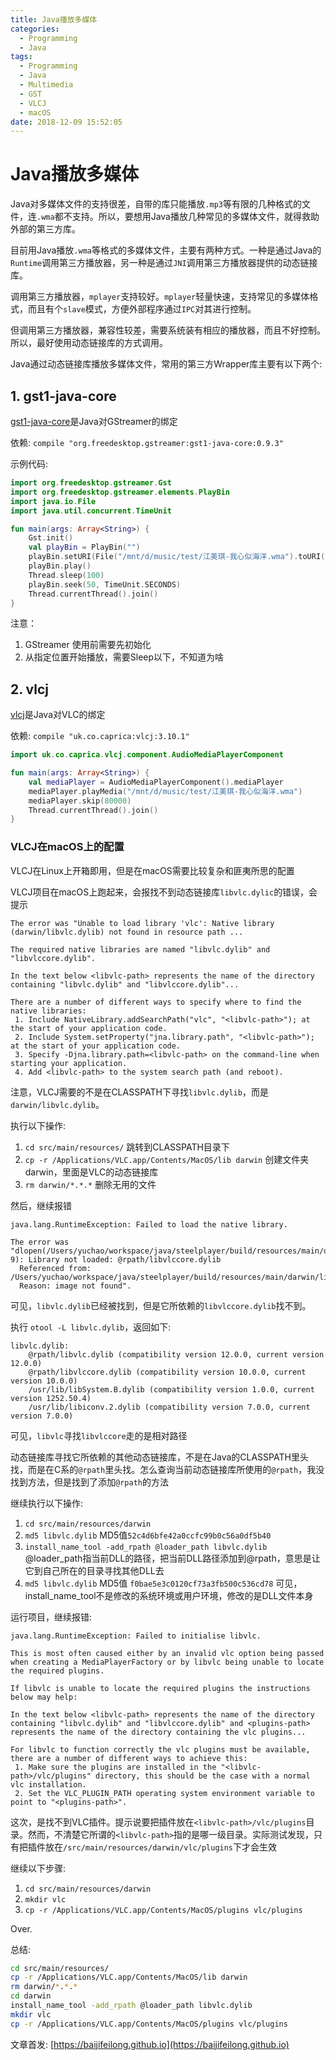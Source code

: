 ```yaml
---
title: Java播放多媒体
categories:
  - Programming
  - Java
tags:
  - Programming
  - Java
  - Multimedia
  - GST
  - VLCJ
  - macOS
date: 2018-12-09 15:52:05
---
```


# Java播放多媒体

Java对多媒体文件的支持很差，自带的库只能播放`.mp3`等有限的几种格式的文件，连`.wma`都不支持。所以，要想用Java播放几种常见的多媒体文件，就得救助外部的第三方库。

目前用Java播放`.wma`等格式的多媒体文件，主要有两种方式。一种是通过Java的`Runtime`调用第三方播放器，另一种是通过`JNI`调用第三方播放器提供的动态链接库。

调用第三方播放器，`mplayer`支持较好。`mplayer`轻量快速，支持常见的多媒体格式，而且有个`slave`模式，方便外部程序通过`IPC`对其进行控制。

但调用第三方播放器，兼容性较差，需要系统装有相应的播放器，而且不好控制。所以，最好使用动态链接库的方式调用。

Java通过动态链接库播放多媒体文件，常用的第三方Wrapper库主要有以下两个:

<!--more-->

## 1. gst1-java-core

[gst1-java-core](https://github.com/gstreamer-java/gst1-java-core)是Java对GStreamer的绑定

依赖: `compile "org.freedesktop.gstreamer:gst1-java-core:0.9.3"`

示例代码:

```kotlin
import org.freedesktop.gstreamer.Gst
import org.freedesktop.gstreamer.elements.PlayBin
import java.io.File
import java.util.concurrent.TimeUnit

fun main(args: Array<String>) {
    Gst.init()
    val playBin = PlayBin("")
    playBin.setURI(File("/mnt/d/music/test/江美琪-我心似海洋.wma").toURI())
    playBin.play()
    Thread.sleep(100)
    playBin.seek(50, TimeUnit.SECONDS)
    Thread.currentThread().join()
}
```

注意：

1. GStreamer 使用前需要先初始化
2. 从指定位置开始播放，需要Sleep以下，不知道为啥

## 2. vlcj

[vlcj](https://github.com/caprica/vlcj)是Java对VLC的绑定

依赖: `compile "uk.co.caprica:vlcj:3.10.1"`

```kotlin
import uk.co.caprica.vlcj.component.AudioMediaPlayerComponent

fun main(args: Array<String>) {
    val mediaPlayer = AudioMediaPlayerComponent().mediaPlayer
    mediaPlayer.playMedia("/mnt/d/music/test/江美琪-我心似海洋.wma")
    mediaPlayer.skip(80000)
    Thread.currentThread().join()
}
```

### VLCJ在macOS上的配置

VLCJ在Linux上开箱即用，但是在macOS需要比较复杂和匪夷所思的配置

VLCJ项目在macOS上跑起来，会报找不到动态链接库`libvlc.dylic`的错误，会提示

```log
The error was "Unable to load library 'vlc': Native library (darwin/libvlc.dylib) not found in resource path ...

The required native libraries are named "libvlc.dylib" and "libvlccore.dylib".

In the text below <libvlc-path> represents the name of the directory containing "libvlc.dylib" and "libvlccore.dylib"...

There are a number of different ways to specify where to find the native libraries:
 1. Include NativeLibrary.addSearchPath("vlc", "<libvlc-path>"); at the start of your application code.
 2. Include System.setProperty("jna.library.path", "<libvlc-path>"); at the start of your application code.
 3. Specify -Djna.library.path=<libvlc-path> on the command-line when starting your application.
 4. Add <libvlc-path> to the system search path (and reboot).
```

注意，VLCJ需要的不是在CLASSPATH下寻找`libvlc.dylib`，而是`darwin/libvlc.dylib`。

执行以下操作:

1. `cd src/main/resources/` 跳转到CLASSPATH目录下
2. `cp -r /Applications/VLC.app/Contents/MacOS/lib darwin` 创建文件夹darwin，里面是VLC的动态链接库
3. `rm darwin/*.*.*` 删除无用的文件

然后，继续报错

```log
java.lang.RuntimeException: Failed to load the native library.

The error was "dlopen(/Users/yuchao/workspace/java/steelplayer/build/resources/main/darwin/libvlc.dylib, 9): Library not loaded: @rpath/libvlccore.dylib
  Referenced from: /Users/yuchao/workspace/java/steelplayer/build/resources/main/darwin/libvlc.dylib
  Reason: image not found".
```

可见，`libvlc.dylib`已经被找到，但是它所依赖的`libvlccore.dylib`找不到。

执行 `otool -L libvlc.dylib`，返回如下:

```log
libvlc.dylib:
	@rpath/libvlc.dylib (compatibility version 12.0.0, current version 12.0.0)
	@rpath/libvlccore.dylib (compatibility version 10.0.0, current version 10.0.0)
	/usr/lib/libSystem.B.dylib (compatibility version 1.0.0, current version 1252.50.4)
	/usr/lib/libiconv.2.dylib (compatibility version 7.0.0, current version 7.0.0)
```

可见，`libvlc`寻找`libvlccore`走的是相对路径

动态链接库寻找它所依赖的其他动态链接库，不是在Java的CLASSPATH里头找，而是在C系的`@rpath`里头找。怎么查询当前动态链接库所使用的`@rpath`，我没找到方法，但是找到了添加`@rpath`的方法

继续执行以下操作:

1. `cd src/main/resources/darwin`
2. `md5 libvlc.dylib` MD5值`52c4d6bfe42a0ccfc99b0c56a0df5b40`
3. `install_name_tool -add_rpath @loader_path libvlc.dylib` @loader_path指当前DLL的路径，把当前DLL路径添加到@rpath，意思是让它到自己所在的目录寻找其他DLL去
4. `md5 libvlc.dylib` MD5值 `f0bae5e3c0120cf73a3fb500c536cd78` 可见，install_name_tool不是修改的系统环境或用户环境，修改的是DLL文件本身

运行项目，继续报错:

```log
java.lang.RuntimeException: Failed to initialise libvlc.

This is most often caused either by an invalid vlc option being passed when creating a MediaPlayerFactory or by libvlc being unable to locate the required plugins.

If libvlc is unable to locate the required plugins the instructions below may help:

In the text below <libvlc-path> represents the name of the directory containing "libvlc.dylib" and "libvlccore.dylib" and <plugins-path> represents the name of the directory containing the vlc plugins...

For libvlc to function correctly the vlc plugins must be available, there are a number of different ways to achieve this:
 1. Make sure the plugins are installed in the "<libvlc-path>/vlc/plugins" directory, this should be the case with a normal vlc installation.
 2. Set the VLC_PLUGIN_PATH operating system environment variable to point to "<plugins-path>".
```

这次，是找不到VLC插件。提示说要把插件放在`<libvlc-path>/vlc/plugins`目录。然而，不清楚它所谓的`<libvlc-path>`指的是哪一级目录。实际测试发现，只有把插件放在`/src/main/resources/darwin/vlc/plugins`下才会生效

继续以下步骤:

1. `cd src/main/resources/darwin`
2. `mkdir vlc`
3. `cp -r /Applications/VLC.app/Contents/MacOS/plugins vlc/plugins`

Over.

总结:

```bash
cd src/main/resources/
cp -r /Applications/VLC.app/Contents/MacOS/lib darwin
rm darwin/*.*.*
cd darwin
install_name_tool -add_rpath @loader_path libvlc.dylib
mkdir vlc
cp -r /Applications/VLC.app/Contents/MacOS/plugins vlc/plugins
```


文章首发: [https://baijifeilong.github.io](https://baijifeilong.github.io)
